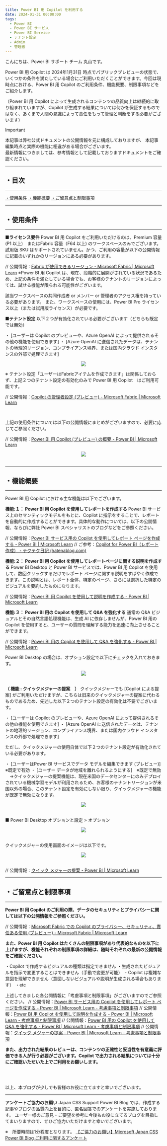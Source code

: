 ```yaml
---
title: Power BI 用 Copilot を利用する
date: 2024-01-31 00:00:00 
tags:
  - Power BI
  - Power BI サービス
  - Power BI Service
  - テナント設定
  - Admin
  - 管理者
---
```



こんにちは、Power BI サポート チーム 丸山です。

Power BI 用 Copilot は 2024年1月31日 時点でパブリックプレビューの状態で、いくつかの条件を満たしている場合にご利用いただくことができます。今回は現時点における、Power BI 用 Copilot のご利用条件、機能概要、制限事項などをご紹介します。

<!-- more -->

（Power BI 用 Copilot によって生成されるコンテンツの品質向上は継続的に取り組まれていますが、Copilot が生成する結果については何かを保証するものではなく、あくまで人間の見識によって責任をもって管理と判断をする必要がございます）

> [!IMPORTANT]  
> 本記事は弊社公式ドキュメントの公開情報を元に構成しておりますが、
> 本記事編集時点と実際の機能に相違がある場合がございます。  
> 最新情報につきましては、参考情報として記載しておりますドキュメントをご確認ください。

---
## ・目次
---
 [・使用条件](#・使用条件)
 [・機能概要](#・機能概要)
 [・ご留意点と制限事項](#・ご留意点と制限事項)

---
## ・使用条件
---
**■ライセンス要件**
Power BI 用 Copilot をご利用いただけるのは、Premium 容量 (P1 以上)　またはFabric 容量（F64 以上) のワークスペースのみでございます。試用版 SKU はサポートされていません。かつ、ご利用の容量が以下の公開情報に記載のいずれかのリージョンにある必要があります。

// 公開情報：[Fabric が使用できるリージョン - Microsoft Fabric | Microsoft Learn](https://learn.microsoft.com/ja-jp/fabric/admin/region-availability)
※Power BI 用 Copilot は、現在、段階的に展開がされている状況であるため、上記の条件を満たしている場合でも、お客様のテナントのリージョンによっては、試せる機能が限られる可能性がございます。

該当ワークスペースの共同作成者 or メンバー or 管理者のアクセス権を持っている必要があります。
また、ワークスペースの使用には、Power BI Pro ライセンス以上（または試用版ライセンス）が必要です。


**■テナント設定**
以下２つが有効化されている必要がございます（どちらも既定では無効）

・	[ユーザーは Copilot のプレビューや、Azure OpenAI によって提供されるその他の機能を使用できます] 
・	[Azure OpenAI に送信されたデータは、テナントの地理的リージョン、コンプライアンス境界、または国内クラウド インスタンスの外部で処理できます] 

<div align="center">
<img src="1.png">
</div>

※	テナント設定「ユーザーはFabricアイテムを作成できます」は関係しておらず、上記２つのテナント設定の有効化のみで Power BI 用 Copilot　はご利用可能です。

// 公開情報：[Copilot の管理者設定 (プレビュー) - Microsoft Fabric | Microsoft Learn](https://learn.microsoft.com/ja-jp/fabric/admin/service-admin-portal-copilot)

</br>

上記の使用条件については以下の公開情報にまとめがございますので、必要に応じてご参照ください。

// 公開情報：[Power BI 用 Copilot (プレビュー) の概要 - Power BI | Microsoft Learn](https://learn.microsoft.com/ja-jp/power-bi/create-reports/copilot-introduction)
<div align="center">
<img src="2.png">
</div>

</br>

---
## ・機能概要
---
Power BI 用 Copilot における主な機能は以下でございます。

**機能:１： Power BI 用 Copilot を使用してレポートを作成する**
Power BI サービス上のセマンティックモデルをもとに、Copilot に指示をすることで、レポートを自動的に作成することができます。具体的な動作については、以下の公開情報、ならびに弊社 Power BI スペシャリストのブログなどをご参照ください。

// 公開情報：[Power BI サービス用の Copilot を使用してレポート ページを作成する - Power BI | Microsoft Learn](https://learn.microsoft.com/ja-jp/power-bi/create-reports/copilot-create-report)
// ご参考：[Copilot for Power BI（レポート作成） - テクテク日記 (hatenablog.com)](https://marshal115.hatenablog.com/entry/2023/12/22/082056)


**機能:２： Power BI 用 Copilot を使用してレポートページに関する説明を作成する**
Power BI Desktop と Power BI サービスでは、Power BI 用 Copilot を使用して、数回クリックするだけでレポート ページに関する説明をすばやく作成できます。この説明とは、レポート全体、特定のページ、さらには選択した特定のビジュアルを要約したものになります。

// 公開情報：[Power BI 用 Copilot を使用して説明を作成する - Power BI | Microsoft Learn](https://learn.microsoft.com/ja-jp/power-bi/create-reports/copilot-create-narrative?tabs=powerbi-service)

**機能:３： Power BI 用の Copilot を使用して Q&A を強化する**
通常の Q&A ビジュアルとその自然言語処理機能は、生成 AI に依存しませんが、Power BI 用の Copilot を使用すると、ユーザーの質問を理解する能力を迅速に向上させることができます。

// 公開情報：[Power BI 用の Copilot を使用して Q&A を強化する - Power BI | Microsoft Learn](https://learn.microsoft.com/ja-jp/power-bi/natural-language/q-and-a-copilot-enhancements)

Power BI Desktop の場合は、オプション設定で以下にチェックを入れておきます。
<div align="center">
<img src="3.png">
</div>
</br>

**（ 機能 : クイックメジャーの提案　）**
クイックメジャーでも [Copilot による提案] がご利用いただけますが、こちらは旧来のクイックメジャーの提案に代わるものであるため、先述した以下２つのテナント設定の有効化は不要でございます。

・	[ユーザーは Copilot のプレビューや、Azure OpenAI によって提供されるその他の機能を使用できます] 
・	[Azure OpenAI に送信されたデータは、テナントの地理的リージョン、コンプライアンス境界、または国内クラウド インスタンスの外部で処理できます] 

ただし、クイックメジャーの使用自体で以下２つのテナント設定が有効化されている必要があります。

・	[ユーザーはPower BI サービスでデータ モデルを編集できます (プレビュー)]  ※既定で有効
・	[ユーザー データが地域を離れられるようにする]　※既定で無効
　→クイックメジャーの提案機能は、現在米国のデータセンターにのみデプロイされている機械学習モデルが利用されるため、お客様のテナントリージョンが米国以外の場合、このテナント設定を有効にしない限り、クイックメジャーの機能が既定で無効になります。

<div align="center">
<img src="4.png">
</div>
</br>

■ Power BI Desktop 
オプションと設定 > オプション
<div align="center">
<img src="5.png">
</div>
</br>

クイックメジャーの使用画面のイメージは以下です。
<div align="center">
<img src="6.png">
</div>
</br>

// 公開情報：[クイック メジャーの提案 - Power BI | Microsoft Learn](https://learn.microsoft.com/ja-jp/power-bi/transform-model/quick-measure-suggestions)


---
## ・ご留意点と制限事項
---

**Power BI 用 Copilot のご利用の際、データのセキュリティとプライバシーに関しては以下の公開情報をご参照ください。**

// 公開情報：[Microsoft Fabric での Copilot のプライバシー、セキュリティ、責任ある使用 (プレビュー) - Microsoft Fabric | Microsoft Learn](https://learn.microsoft.com/ja-jp/fabric/get-started/copilot-privacy-security)


**また、Power BI 用 Copilot はたくさんの制限事項があり代表的なものを以下に上げますが、機能それぞれの制限事項の詳細は、随時それぞれの最新の公開情報をご確認ください。**

・Copilot で作成するビジュアルの種類は指定できません
・生成されたビジュアルを指示で変更することはできません（手動で変更が可能）
・Copilot は複雑な意図を理解できません（意図しないビジュアルや説明が生成される場合もあります）
・etc

上述してきました各公開情報に「考慮事項と制限事項」がございますのでご参照ください。
// 公開情報：[Power BI サービス用の Copilot を使用してレポート ページを作成する - Power BI | Microsoft Learn - 考慮事項と制限事項](https://learn.microsoft.com/ja-jp/power-bi/create-reports/copilot-create-report#considerations-and-limitations)
// 公開情報：[Power BI 用 Copilot を使用して説明を作成する - Power BI | Microsoft Learn - 考慮事項と制限事項](https://learn.microsoft.com/ja-jp/power-bi/create-reports/copilot-create-narrative?tabs=powerbi-service#considerations-and-limitations)
// 公開情報：[Power BI 用の Copilot を使用して Q&A を強化する - Power BI | Microsoft Learn - 考慮事項と制限事項](https://learn.microsoft.com/ja-jp/power-bi/natural-language/q-and-a-copilot-enhancements#limitations-and-considerations)
// 公開情報：[クイック メジャーの提案 - Power BI | Microsoft Learn  - 考慮事項と制限事項](https://learn.microsoft.com/ja-jp/power-bi/transform-model/quick-measure-suggestions#limitations-and-considerations)


**また、出力された結果のレビューは、コンテンツの正確性と妥当性を有意義に評価できる人が行う必要がございます。Copilot で出力される結果については十分にご確認いただいた上でご利用をお願いします。**
 
</br>
</br>

以上、本ブログが少しでも皆様のお役に立てますと幸いでございます。


---

**アンケートご協力のお願い**
Japan CSS Support Power BI Blog では、作成する記事やブログの品質向上を目的に、匿名回答でのアンケートを実施しております。
ユーザー様のご意見・ご要望を参考に今後もお役に立てるブログを目指してまいりますので、ぜひご協力いただけますと幸いでございます。 

※　所要時間は1分程度となります。
[【ご協力のお願い】Microsoft Japan CSS Power BI Blog ご利用に関するアンケート](https://jpbap-sqlbi.github.io/blog/powerbi/pbi_blogsurvey2022/)